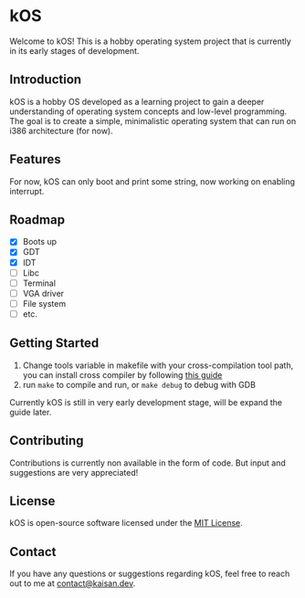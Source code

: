 #  kOS

Welcome to kOS! This is a hobby operating system project that is currently in its early stages of development.

## Introduction

kOS is a hobby OS developed as a learning project to gain a deeper understanding of operating system concepts and low-level programming. The goal is to create a simple, minimalistic operating system that can run on i386 architecture (for now).

## Features

For now, kOS can only boot and print some string, now working on enabling interrupt.

## Roadmap

- [x] Boots up
- [x] GDT
- [x] IDT
- [ ] Libc
- [ ] Terminal
- [ ] VGA driver
- [ ] File system
- [ ] etc.

## Getting Started

1. Change tools variable in makefile with your cross-compilation tool path, you can install cross compiler by following [this guide](https://wiki.osdev.org/GCC_Cross-Compiler) 
2. run `make` to compile and run, or `make debug` to debug with GDB

Currently kOS is still in very early development stage, will be expand the guide later.  

## Contributing

Contributions is currently non available in the form of code. But input and suggestions are very appreciated!

## License

kOS is open-source software licensed under the [MIT License](LICENSE).

## Contact

If you have any questions or suggestions regarding kOS, feel free to reach out to me at [contact@kaisan.dev](mailto:contact@kaisan.dev).
